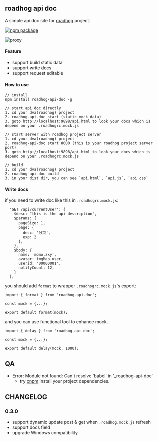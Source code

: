 ## roadhog api doc

A simple api doc site for [roadhog](https://github.com/sorrycc/roadhog) project.

[![npm package](https://img.shields.io/npm/v/roadhog-api-doc.svg)](https://www.npmjs.com/package/roadhog-api-doc)

![proxy](https://user-images.githubusercontent.com/1179603/29698366-8c0302b0-8987-11e7-95de-7f119ea72905.gif)

#### Feature

- support build static data
- support write docs
- support request editable

#### How to use

```
// install
npm install roadhog-api-doc -g

// start api doc directly
1. cd your dva(roadhog) project
2. roadhog-api-doc start (static mock data)
3. goto http://localhost:9898/api.html to look your docs which is depend on your .roadhogrc.mock.js

// start server with roadhog project server
1. cd your dva(roadhog) project
2. roadhog-api-doc start 8000 (this is your roadhog project server port)
3. goto http://localhost:9898/api.html to look your docs which is depend on your .roadhogrc.mock.js

// build
1. cd your dva(roadhog) project
2. roadhog-api-doc build
3. in your dist dir, you can see `api.html`, `api.js`, `api.css`
```

#### Write docs

if you need to write doc like this in `.roadhogrc.mock.js`: 
```
  'GET /api/currentUser': {
    $desc: "this is the api description",
    $params: {
      pageSize: 1,
      page: {
        desc: '分页',
        exp: 2
      },
    },
    $body: {
      name: 'momo.zxy',
      avatar: imgMap.user,
      userid: '00000001',
      notifyCount: 12,
    }
  },
```

you should add `format` to wrapper `.roadhogrc.mock.js`'s export:

```
import { format } from 'roadhog-api-doc';

const mock = {...};

export default format(mock);
```

and you can use functional tool to enhance mock.

```
import { delay } from 'roadhog-api-doc';

const mock = {...};

export default delay(mock, 1000);
```

## QA

- Error: Module not found: Can't resolve 'babel' in '_roadhog-api-doc'
  - try [cnpm](https://npm.taobao.org/) install your project dependencies.

## CHANGELOG

### 0.3.0

- support dynamic update post & get when `.roadhog.mock.js` refresh
- support docs field
- upgrade Windows compatibility

